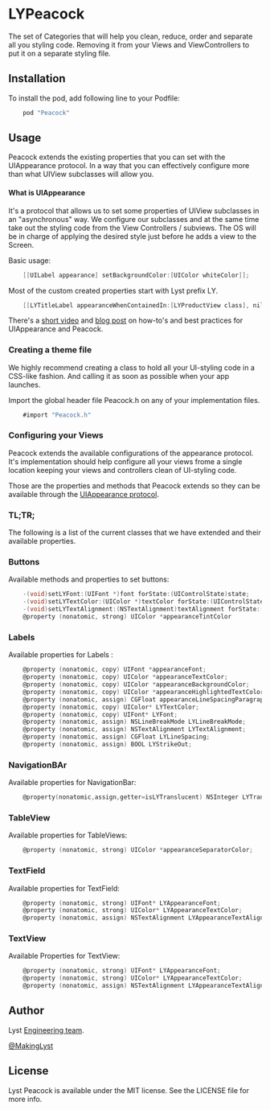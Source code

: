 # LYPeacock

The set of Categories that will help you clean, reduce, order and separate all you styling code. Removing it from your Views and ViewControllers to put it on a separate styling file.

## Installation
To install the pod, add following line to your Podfile:

```objectivec
    pod "Peacock"
```

## Usage
Peacock extends the existing properties that you can set with the UIAppearance protocol. In a way that you can effectively configure more than what UIView subclasses will allow you.

#### What is UIAppearance
It's a protocol that allows us to set some properties of UIView subclasses in an "asynchronous" way.
We configure our subclasses and at the same time take out the styling code from the View Controllers / subviews. The OS will be in charge of applying the desired style just before he adds a view to the Screen.

Basic usage:

```objectivec
	[[UILabel appearance] setBackgroundColor:[UIColor whiteColor]];
```

Most of the custom created properties start with Lyst prefix LY.

```objectivec
    [[LYTitleLabel appearanceWhenContainedIn:[LYProductView class], nil] setLYFont:TitleFont];
```

There's a [short video](https://vimeo.com/115883292)  and [blog post](http://developers.lyst.com/2015/05/04/how-we-do-ui-style-at-lyst/) on how-to's and best practices for UIAppearance and Peacock.

### Creating a theme file
We highly recommend creating a class to hold all your UI-styling code in a CSS-like fashion. And calling it as soon as possible when your app launches.

Import the global header file Peacock.h on any of your implementation files.

```objectivec
	#import "Peacock.h"
```

### Configuring your Views
Peacock extends the available configurations of the appearance protocol. It's implementation should help configure all your views frome a single location keeping your views and controllers clean of UI-styling code.

Those are the properties and methods that Peacock extends so they can be available through the [UIAppearance protocol](https://developer.apple.com/library/prerelease/ios/documentation/UIKit/Reference/UIAppearance_Protocol/index.html).

### TL;TR;
The following is a list of the current classes that we have extended and their available properties.

### Buttons
Available methods and properties to set buttons:

```objectivec
	-(void)setLYFont:(UIFont *)font forState:(UIControlState)state;
	-(void)setLYTextColor:(UIColor *)textColor forState:(UIControlState)state;
	-(void)setLYTextAlignment:(NSTextAlignment)textAlignment forState:(UIControlState)state;
	@property (nonatomic, strong) UIColor *appearanceTintColor
```

### Labels
Available properties for Labels
:
```objectivec
	@property (nonatomic, copy) UIFont *appearanceFont;
	@property (nonatomic, copy) UIColor *appearanceTextColor;
	@property (nonatomic, copy) UIColor *appearanceBackgroundColor;
	@property (nonatomic, copy) UIColor *appearanceHighlightedTextColor;
	@property (nonatomic, assign) CGFloat appearanceLineSpacingParagraphStyle;
	@property (nonatomic, copy) UIColor* LYTextColor;
	@property (nonatomic, copy) UIFont* LYFont;
	@property (nonatomic, assign) NSLineBreakMode LYLineBreakMode;
	@property (nonatomic, assign) NSTextAlignment LYTextAlignment;
	@property (nonatomic, assign) CGFloat LYLineSpacing;
	@property (nonatomic, assign) BOOL LYStrikeOut;
```

### NavigationBAr
Available properties for NavigationBar:

```objectivec
	@property(nonatomic,assign,getter=isLYTranslucent) NSInteger LYTranslucent;
```

### TableView
Available properties for TableViews:

```objectivec
	@property (nonatomic, strong) UIColor *appearanceSeparatorColor;
```

### TextField
Available properties for TextField:

```objectivec
	@property (nonatomic, strong) UIFont* LYAppearanceFont;
	@property (nonatomic, strong) UIColor* LYAppearanceTextColor;
	@property (nonatomic, assign) NSTextAlignment LYAppearanceTextAlignment;
```

### TextView
Available Properties for TextView:

```objectivec
	@property (nonatomic, strong) UIFont* LYAppearanceFont;
	@property (nonatomic, strong) UIColor* LYAppearanceTextColor;
	@property (nonatomic, assign) NSTextAlignment LYAppearanceTextAlignment;
```

## Author
Lyst [Engineering team](http://developers.lyst.com/).

[@MakingLyst](https://twitter.com/MakingLyst)

## License
Lyst Peacock is available under the MIT license. See the LICENSE file for more info.
